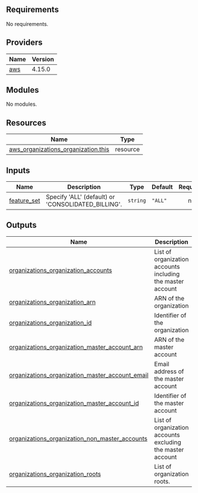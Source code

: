 ## Requirements

No requirements.

## Providers

| Name | Version |
|------|---------|
| <a name="provider_aws"></a> [aws](#provider\_aws) | 4.15.0 |

## Modules

No modules.

## Resources

| Name | Type |
|------|------|
| [aws_organizations_organization.this](https://registry.terraform.io/providers/hashicorp/aws/latest/docs/resources/organizations_organization) | resource |

## Inputs

| Name | Description | Type | Default | Required |
|------|-------------|------|---------|:--------:|
| <a name="input_feature_set"></a> [feature\_set](#input\_feature\_set) | Specify 'ALL' (default) or 'CONSOLIDATED\_BILLING'. | `string` | `"ALL"` | no |

## Outputs

| Name | Description |
|------|-------------|
| <a name="output_organizations_organization_accounts"></a> [organizations\_organization\_accounts](#output\_organizations\_organization\_accounts) | List of organization accounts including the master account |
| <a name="output_organizations_organization_arn"></a> [organizations\_organization\_arn](#output\_organizations\_organization\_arn) | ARN of the organization |
| <a name="output_organizations_organization_id"></a> [organizations\_organization\_id](#output\_organizations\_organization\_id) | Identifier of the organization |
| <a name="output_organizations_organization_master_account_arn"></a> [organizations\_organization\_master\_account\_arn](#output\_organizations\_organization\_master\_account\_arn) | ARN of the master account |
| <a name="output_organizations_organization_master_account_email"></a> [organizations\_organization\_master\_account\_email](#output\_organizations\_organization\_master\_account\_email) | Email address of the master account |
| <a name="output_organizations_organization_master_account_id"></a> [organizations\_organization\_master\_account\_id](#output\_organizations\_organization\_master\_account\_id) | Identifier of the master account |
| <a name="output_organizations_organization_non_master_accounts"></a> [organizations\_organization\_non\_master\_accounts](#output\_organizations\_organization\_non\_master\_accounts) | List of organization accounts excluding the master account |
| <a name="output_organizations_organization_roots"></a> [organizations\_organization\_roots](#output\_organizations\_organization\_roots) | List of organization roots. |
